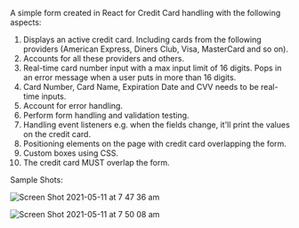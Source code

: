 
A simple form created in React for Credit Card handling with the following aspects:

1. Displays an active credit card. Including cards from the following providers (American Express, Diners Club, Visa, MasterCard and so on).
2. Accounts for all these providers and others.
3. Real-time card number input with a max input limit of 16 digits. Pops in an error message when a user puts in more than 16 digits.
4. Card Number, Card Name, Expiration Date and CVV needs to be real-time inputs. 
5. Account for error handling.
7. Perform form handling and validation testing.
8. Handling event listeners e.g. when the fields change, it'll print the values on the credit card.
9. Positioning elements on the page with credit card overlapping the form.
10. Custom boxes using CSS.
11. The credit card MUST overlap the form.

Sample Shots:

![Screen Shot 2021-05-11 at 7 47 36 am](https://user-images.githubusercontent.com/64237561/118259322-5f5ecb80-b4f4-11eb-83c6-1c8d203c0703.png)

![Screen Shot 2021-05-11 at 7 50 08 am](https://user-images.githubusercontent.com/64237561/118259337-61c12580-b4f4-11eb-80ee-a29fb05e8f74.png)
